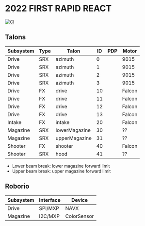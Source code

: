# 2022 FIRST RAPID REACT

[![CI](https://github.com/strykeforce/rapidreact/actions/workflows/main.yml/badge.svg)](https://github.com/strykeforce/rapidreact/actions/workflows/main.yml)

## Talons

| Subsystem | Type | Talon           | ID  | PDP | Motor  |
| --------- | ---- | --------------- | --- | --- | ------ |
| Drive     | SRX  | azimuth         | 0   |     | 9015   |
| Drive     | SRX  | azimuth         | 1   |     | 9015   |
| Drive     | SRX  | azimuth         | 2   |     | 9015   |
| Drive     | SRX  | azimuth         | 3   |     | 9015   |
| Drive     | FX   | drive           | 10  |     | Falcon |
| Drive     | FX   | drive           | 11  |     | Falcon |
| Drive     | FX   | drive           | 12  |     | Falcon |
| Drive     | FX   | drive           | 13  |     | Falcon |
| Intake    | FX   | intake          | 20  |     | Falcon |
| Magazine  | SRX  | lowerMagazine   | 30  |     | ??     |
| Magazine  | SRX  | upperMagazine   | 31  |     | ??     |
| Shooter   | FX   | shooter         | 40  |     | Falcon |
| Shooter   | SRX  | hood            | 41  |     | ??     |

* Lower beam break: lower magazine forward limit
* Upper beam break: upper magazine forward limit


## Roborio

| Subsystem | Interface | Device      |
| --------- | --------- | ----------- |
| Drive     | SPI/MXP   | NAVX        |
| Magazine  | I2C/MXP   | ColorSensor |

